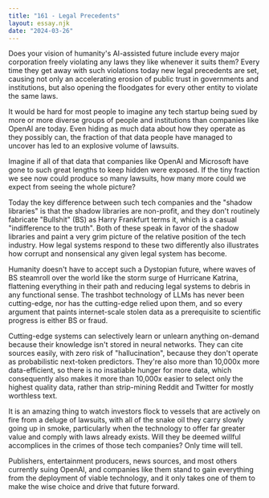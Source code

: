 ```yaml
---
title: "161 - Legal Precedents"
layout: essay.njk
date: "2024-03-26"
---
```


Does your vision of humanity's AI-assisted future include every major corporation freely violating any laws they like whenever it suits them? Every time they get away with such violations today new legal precedents are set, causing not only an accelerating erosion of public trust in governments and institutions, but also opening the floodgates for every other entity to violate the same laws.

It would be hard for most people to imagine any tech startup being sued by more or more diverse groups of people and institutions than companies like OpenAI are today. Even hiding as much data about how they operate as they possibly can, the fraction of that data people have managed to uncover has led to an explosive volume of lawsuits.

Imagine if all of that data that companies like OpenAI and Microsoft have gone to such great lengths to keep hidden were exposed. If the tiny fraction we see now could produce so many lawsuits, how many more could we expect from seeing the whole picture?

Today the key difference between such tech companies and the "shadow libraries" is that the shadow libraries are non-profit, and they don't routinely fabricate "Bullshit" (BS) as Harry Frankfurt terms it, which is a casual "indifference to the truth". Both of these speak in favor of the shadow libraries and paint a very grim picture of the relative position of the tech industry. How legal systems respond to these two differently also illustrates how corrupt and nonsensical any given legal system has become.

Humanity doesn't have to accept such a Dystopian future, where waves of BS steamroll over the world like the storm surge of Hurricane Katrina, flattening everything in their path and reducing legal systems to debris in any functional sense. The trashbot technology of LLMs has never been cutting-edge, nor has the cutting-edge relied upon them, and so every argument that paints internet-scale stolen data as a prerequisite to scientific progress is either BS or fraud.

Cutting-edge systems can selectively learn or unlearn anything on-demand because their knowledge isn't stored in neural networks. They can cite sources easily, with zero risk of "hallucination", because they don't operate as probabilistic next-token predictors. They're also more than 10,000x more data-efficient, so there is no insatiable hunger for more data, which consequently also makes it more than 10,000x easier to select only the highest quality data, rather than strip-mining Reddit and Twitter for mostly worthless text.

It is an amazing thing to watch investors flock to vessels that are actively on fire from a deluge of lawsuits, with all of the snake oil they carry slowly going up in smoke, particularly when the technology to offer far greater value and comply with laws already exists. Will they be deemed willful accomplices in the crimes of those tech companies? Only time will tell.

Publishers, entertainment producers, news sources, and most others currently suing OpenAI, and companies like them stand to gain everything from the deployment of viable technology, and it only takes one of them to make the wise choice and drive that future forward.
